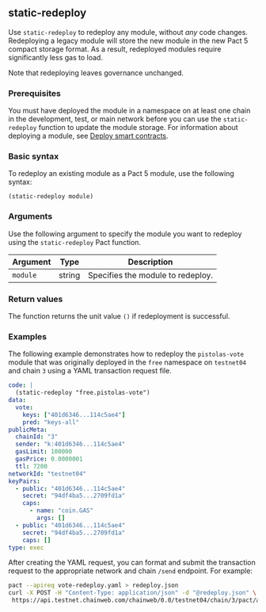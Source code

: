 ## static-redeploy

Use `static-redeploy` to redeploy any module, without _any_ code changes. Redeploying a legacy module will store the new module in the new Pact 5 compact storage format.
As a result, redeployed modules require significantly less gas to load.

Note that redeploying leaves governance unchanged.

### Prerequisites

You must have deployed the module in a namespace on at least one chain in the development, test, or main network before you can use the `static-redeploy` function to update the module storage. 
For information about deploying a module, see [Deploy smart contracts](/guides/contracts/howto-deploy-contracts).

### Basic syntax

To redeploy an existing module as a Pact 5 module, use the following syntax:

```pact
(static-redeploy module)
```

### Arguments

Use the following argument to specify the module you want to redeploy using the `static-redeploy` Pact function.

| Argument | Type | Description
| -------- | ---- | -----------
| `module` | string | Specifies the module to redeploy.

### Return values

The function returns the unit value `()` if redeployment is successful.

### Examples

The following example demonstrates how to redeploy the `pistolas-vote` module that was originally deployed in the `free` namespace on `testnet04` and chain `3` using a YAML transaction request file.

```yaml
code: |
  (static-redeploy "free.pistolas-vote")
data:
  vote:
    keys: ["401d6346...114c5ae4"]
    pred: "keys-all"
publicMeta:
  chainId: "3"
  sender: "k:401d6346...114c5ae4"
  gasLimit: 100000
  gasPrice: 0.0000001
  ttl: 7200
networkId: "testnet04"
keyPairs:
  - public: "401d6346...114c5ae4"
    secret: "94df4ba5...2709fd1a"
    caps:
      - name: "coin.GAS"
        args: []
  - public: "401d6346...114c5ae4"
    secret: "94df4ba5...2709fd1a"
    caps: []
type: exec
```

After creating the YAML request, you can format and submit the transaction request to the appropriate network and chain `/send` endpoint.
For example:

```bash
pact --apireq vote-redeploy.yaml > redeploy.json
curl -X POST -H "Content-Type: application/json" -d "@redeploy.json" \
 https://api.testnet.chainweb.com/chainweb/0.0/testnet04/chain/3/pact/api/v1/send
```